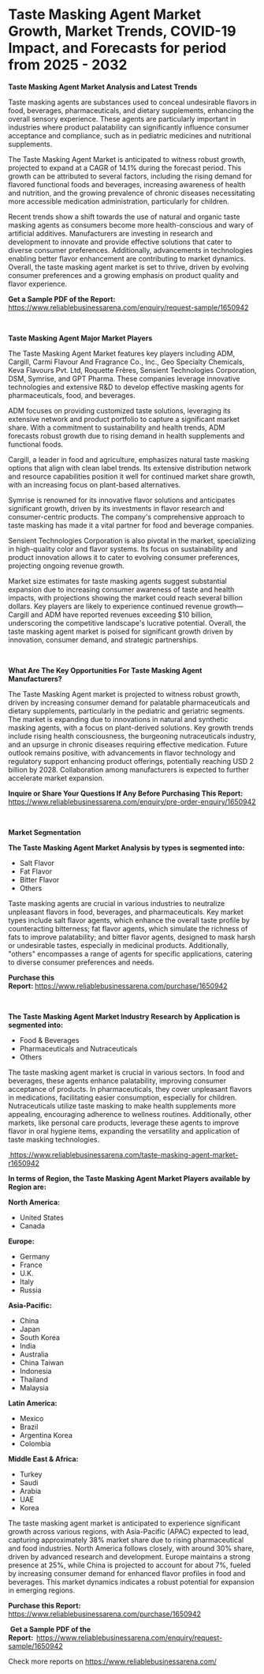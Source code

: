 <p><h1>Taste Masking Agent Market Growth, Market Trends, COVID-19 Impact, and Forecasts for period from 2025 - 2032</h1></p><p><strong>Taste Masking Agent Market Analysis and Latest Trends</strong></p>
<p><p>Taste masking agents are substances used to conceal undesirable flavors in food, beverages, pharmaceuticals, and dietary supplements, enhancing the overall sensory experience. These agents are particularly important in industries where product palatability can significantly influence consumer acceptance and compliance, such as in pediatric medicines and nutritional supplements.</p><p>The Taste Masking Agent Market is anticipated to witness robust growth, projected to expand at a CAGR of 14.1% during the forecast period. This growth can be attributed to several factors, including the rising demand for flavored functional foods and beverages, increasing awareness of health and nutrition, and the growing prevalence of chronic diseases necessitating more accessible medication administration, particularly for children.</p><p>Recent trends show a shift towards the use of natural and organic taste masking agents as consumers become more health-conscious and wary of artificial additives. Manufacturers are investing in research and development to innovate and provide effective solutions that cater to diverse consumer preferences. Additionally, advancements in technologies enabling better flavor enhancement are contributing to market dynamics. Overall, the taste masking agent market is set to thrive, driven by evolving consumer preferences and a growing emphasis on product quality and flavor experience.</p></p>
<p><strong>Get a Sample PDF of the Report:&nbsp;</strong> <a href="https://www.reliablebusinessarena.com/enquiry/request-sample/1650942?utm_campaign=2631&utm_medium=2&utm_source=Github&utm_content=ia&utm_term=31032025&utm_id=taste-masking-agent">https://www.reliablebusinessarena.com/enquiry/request-sample/1650942</a></p>
<p>&nbsp;</p>
<p><strong>Taste Masking Agent Major Market Players</strong></p>
<p><p>The Taste Masking Agent Market features key players including ADM, Cargill, Carmi Flavour And Fragrance Co., Inc., Geo Specialty Chemicals, Keva Flavours Pvt. Ltd, Roquette Frères, Sensient Technologies Corporation, DSM, Symrise, and GPT Pharma. These companies leverage innovative technologies and extensive R&D to develop effective masking agents for pharmaceuticals, food, and beverages.</p><p>ADM focuses on providing customized taste solutions, leveraging its extensive network and product portfolio to capture a significant market share. With a commitment to sustainability and health trends, ADM forecasts robust growth due to rising demand in health supplements and functional foods.</p><p>Cargill, a leader in food and agriculture, emphasizes natural taste masking options that align with clean label trends. Its extensive distribution network and resource capabilities position it well for continued market share growth, with an increasing focus on plant-based alternatives.</p><p>Symrise is renowned for its innovative flavor solutions and anticipates significant growth, driven by its investments in flavor research and consumer-centric products. The company's comprehensive approach to taste masking has made it a vital partner for food and beverage companies.</p><p>Sensient Technologies Corporation is also pivotal in the market, specializing in high-quality color and flavor systems. Its focus on sustainability and product innovation allows it to cater to evolving consumer preferences, projecting ongoing revenue growth.</p><p>Market size estimates for taste masking agents suggest substantial expansion due to increasing consumer awareness of taste and health impacts, with projections showing the market could reach several billion dollars. Key players are likely to experience continued revenue growth—Cargill and ADM have reported revenues exceeding $10 billion, underscoring the competitive landscape's lucrative potential. Overall, the taste masking agent market is poised for significant growth driven by innovation, consumer demand, and strategic partnerships.</p></p>
<p>&nbsp;</p>
<p><strong>What Are The Key Opportunities For Taste Masking Agent Manufacturers?</strong></p>
<p><p>The Taste Masking Agent market is projected to witness robust growth, driven by increasing consumer demand for palatable pharmaceuticals and dietary supplements, particularly in the pediatric and geriatric segments. The market is expanding due to innovations in natural and synthetic masking agents, with a focus on plant-derived solutions. Key growth trends include rising health consciousness, the burgeoning nutraceuticals industry, and an upsurge in chronic diseases requiring effective medication. Future outlook remains positive, with advancements in flavor technology and regulatory support enhancing product offerings, potentially reaching USD 2 billion by 2028. Collaboration among manufacturers is expected to further accelerate market expansion.</p></p>
<p><strong>Inquire or Share Your Questions If Any Before Purchasing This Report:</strong> <a href="https://www.reliablebusinessarena.com/enquiry/pre-order-enquiry/1650942?utm_campaign=2631&utm_medium=2&utm_source=Github&utm_content=ia&utm_term=31032025&utm_id=taste-masking-agent">https://www.reliablebusinessarena.com/enquiry/pre-order-enquiry/1650942</a></p>
<p>&nbsp;</p>
<p><strong>Market Segmentation</strong></p>
<p><strong>The Taste Masking Agent Market Analysis by types is segmented into:</strong></p>
<p><ul><li>Salt Flavor</li><li>Fat Flavor</li><li>Bitter Flavor</li><li>Others</li></ul></p>
<p><p>Taste masking agents are crucial in various industries to neutralize unpleasant flavors in food, beverages, and pharmaceuticals. Key market types include salt flavor agents, which enhance the overall taste profile by counteracting bitterness; fat flavor agents, which simulate the richness of fats to improve palatability; and bitter flavor agents, designed to mask harsh or undesirable tastes, especially in medicinal products. Additionally, "others" encompasses a range of agents for specific applications, catering to diverse consumer preferences and needs.</p></p>
<p><strong>Purchase this Report:&nbsp;</strong><a href="https://www.reliablebusinessarena.com/purchase/1650942?utm_campaign=2631&utm_medium=2&utm_source=Github&utm_content=ia&utm_term=31032025&utm_id=taste-masking-agent">https://www.reliablebusinessarena.com/purchase/1650942</a></p>
<p>&nbsp;</p>
<p><strong>The Taste Masking Agent Market Industry Research by Application is segmented into:</strong></p>
<p><ul><li>Food & Beverages</li><li>Pharmaceuticals and Nutraceuticals</li><li>Others</li></ul></p>
<p><p>The taste masking agent market is crucial in various sectors. In food and beverages, these agents enhance palatability, improving consumer acceptance of products. In pharmaceuticals, they cover unpleasant flavors in medications, facilitating easier consumption, especially for children. Nutraceuticals utilize taste masking to make health supplements more appealing, encouraging adherence to wellness routines. Additionally, other markets, like personal care products, leverage these agents to improve flavor in oral hygiene items, expanding the versatility and application of taste masking technologies.</p></p>
<p><a href="https://www.reliablebusinessarena.com/taste-masking-agent-market-r1650942?utm_campaign=2631&utm_medium=2&utm_source=Github&utm_content=ia&utm_term=31032025&utm_id=taste-masking-agent">&nbsp;https://www.reliablebusinessarena.com/taste-masking-agent-market-r1650942</a></p>
<p><strong>In terms of Region, the Taste Masking Agent Market Players available by Region are:</strong></p>
<p>
    <p> <strong> North America: </strong>
        <ul>
            <li>United States</li>
            <li>Canada</li>
        </ul>
        </p> 
    <p> <strong> Europe: </strong>
        <ul>
            <li>Germany</li>
            <li>France</li>
            <li>U.K.</li>
            <li>Italy</li>
            <li>Russia</li>
        </ul>
        </p> 
    <p> <strong> Asia-Pacific: </strong>
        <ul>
            <li>China</li>
            <li>Japan</li>
            <li>South Korea</li>
            <li>India</li>
            <li>Australia</li>
            <li>China Taiwan</li>
            <li>Indonesia</li>
            <li>Thailand</li>
            <li>Malaysia</li>
        </ul>
        </p> 
    <p> <strong> Latin America: </strong>
        <ul>
            <li>Mexico</li>
            <li>Brazil</li>
            <li>Argentina Korea</li>
            <li>Colombia</li>
        </ul>
        </p> 
    <p> <strong> Middle East & Africa: </strong>
        <ul>
            <li>Turkey</li>
            <li>Saudi</li>
            <li>Arabia</li>
            <li>UAE</li>
            <li>Korea</li>
        </ul>
    </p>
    </p>
<p><p>The taste masking agent market is anticipated to experience significant growth across various regions, with Asia-Pacific (APAC) expected to lead, capturing approximately 38% market share due to rising pharmaceutical and food industries. North America follows closely, with around 30% share, driven by advanced research and development. Europe maintains a strong presence at 25%, while China is projected to account for about 7%, fueled by increasing consumer demand for enhanced flavor profiles in food and beverages. This market dynamics indicates a robust potential for expansion in emerging regions.</p></p>
<p><strong>Purchase this Report: </strong><a href="https://www.reliablebusinessarena.com/purchase/1650942?utm_campaign=2631&utm_medium=2&utm_source=Github&utm_content=ia&utm_term=31032025&utm_id=taste-masking-agent">https://www.reliablebusinessarena.com/purchase/1650942</a></p>
<p>&nbsp;<strong>Get a Sample PDF of the Report:&nbsp;&nbsp;</strong><a href="https://www.reliablebusinessarena.com/enquiry/request-sample/1650942?utm_campaign=2631&utm_medium=2&utm_source=Github&utm_content=ia&utm_term=31032025&utm_id=taste-masking-agent">https://www.reliablebusinessarena.com/enquiry/request-sample/1650942</a></p>
<p><strong></strong></p>
<p>Check more reports on <a href="https://www.reliablebusinessarena.com/?utm_campaign=2631&utm_medium=2&utm_source=Github&utm_content=ia&utm_term=31032025&utm_id=taste-masking-agent">https://www.reliablebusinessarena.com/</a></p>